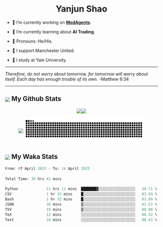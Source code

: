 

<h1 align="center">Yanjun Shao</h1>

- 🐒 I’m currently working on **[MedAgents](https://github.com/gersteinlab/MedAgents)**.

- 🦧 I’m currently learning about **AI Trading**.

- 🦍 Pronouns: He/His.

- 👹 I support Manchester United.

- 🐶 I study at Yale University.

---

<i> Therefore, do not worry about tomorrow, for tomorrow will worry about itself. Each day has enough trouble of its own. </i> -Matthew 6:34

---

<h2><img src="https://emojis.slackmojis.com/emojis/images/1579216111/7550/pikachu_wave.gif?1579216111" align="center" width="28" /> My Github Stats</h2>

<p align="center"><img align="center" src = "https://github-readme-stats.vercel.app/api?username=super-dainiu&show_icons=true&count_private=true&theme=tokyonight&hide=issues&line_height=30" width="400px"><img align="center" src = "https://github-readme-streak-stats.herokuapp.com/?user=super-dainiu&theme=tokyonight" width="400px"></p>

<p align="center"><img align="center" width="400px" src="https://github-readme-stats.vercel.app/api/top-langs/?username=super-dainiu&layout=compact&theme=tokyonight&hide=html,tex,jupyter%20notebook"><img align="center" width="400px" src="https://github.com/super-dainiu/super-dainiu/blob/output/github-contribution-grid-snake.svg"></p>

<h2><img src="https://emojis.slackmojis.com/emojis/images/1579216111/7550/pikachu_wave.gif?1579216111" align="center" width="28" /> My Waka Stats</h2>

<!--START_SECTION:waka-->

```python
From: 07 April 2025 - To: 14 April 2025

Total Time: 39 hrs 42 mins

Python             12 hrs 11 mins  ███████▓░░░░░░░░░░░░░░░░░   30.71 %
CSV                1 hr 33 mins    █░░░░░░░░░░░░░░░░░░░░░░░░   03.93 %
Bash               1 hr 32 mins    █░░░░░░░░░░░░░░░░░░░░░░░░   03.89 %
JSON               36 mins         ▒░░░░░░░░░░░░░░░░░░░░░░░░   01.53 %
TSV                19 mins         ▒░░░░░░░░░░░░░░░░░░░░░░░░   00.80 %
TeX                12 mins         ░░░░░░░░░░░░░░░░░░░░░░░░░   00.52 %
Text               10 mins         ░░░░░░░░░░░░░░░░░░░░░░░░░   00.43 %
```

<!--END_SECTION:waka-->
